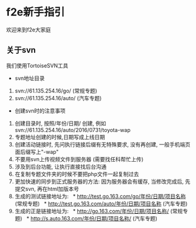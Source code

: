 # f2e新手指引
欢迎来到f2e大家庭
## 关于svn

我们使用TortoiseSVN工具
- svn地址目录
 1. svn://61.135.254.16/go/ (常规专题)
 2. svn://61.135.254.16/auto/ (汽车专题)

- 创建svn时的注意事项
 1. 创建目录时, 按照/年份/日期/ 创建, 例如svn://61.135.254.16/auto/2016/0731/toyota-wap
 2. 专题地址创建的时候,日期写成上线日期
 3. 创建活动链接时, 先问执行链接后缀有无特殊要求, 没有再创建, 一般手机端页面后缀写上"-wap"
 4. 不要用svn上传视频文件到服务器 (需要找任科帮忙上传)
 5. 涉及到后台功能, 让执行直接找后台沟通
 6. 在复制专题文件夹的时候不要把php文件一起复制过去
 7. 更加快速的同步到正式服务器的方法: 因为服务器会有缓存, 当修改完成后, 先提交svn, 再在html加版本号
 8. 生成的测试链接地址为:
   * http://test.go.163.com/go/年份/日期/项目名称 (常规专题)
   * http://test.go.163.com/auto/年份/日期/项目名称 (汽车专题)
 9. 生成的正是链接地址为:
   * http://go.163.com/年份/日期/项目名称/ (常规专题)
   * http://s.auto.163.com/年份/日期/项目名称/ (汽车专题)
